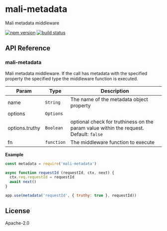 # mali-metadata

Mali metadata middleware

[![npm version](https://img.shields.io/npm/v/mali-metadata.svg?style=flat-square)](https://www.npmjs.com/package/malie-metadata)
[![build status](https://img.shields.io/travis/malijs/metadata/master.svg?style=flat-square)](https://travis-ci.org/malijs/metadata)

## API Reference

<a name="module_mali-metadata"></a>

### mali-metadata
Mali metadata middleware. If the call has metadata with the specified property the
specified type the middleware function is executed.


| Param | Type | Description |
| --- | --- | --- |
| name | <code>String</code> | The name of the metadata object property |
| options | <code>Options</code> |  |
| options.truthy | <code>Boolean</code> | optional check for truthiness on the param value within the request.                                           Default: <code>false</code> |
| fn | <code>function</code> | The middleware function to execute |

**Example**  

```js
const metadata = require('mali-metadata')

async function requestId (requestId, ctx, next) {
  ctx.req.requestId = requestId
  await next()
}

app.use(metadata('requestId', { truthy: true }, requestId))
```

## License

  Apache-2.0
